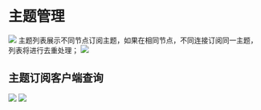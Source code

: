 # 主题管理
![](@site/static/images/function/img_18.png)
主题列表展示不同节点订阅主题，如果在相同节点，不同连接订阅同一主题，列表将进行去重处理；
![](@site/static/images/function/img_19.png)
## 主题订阅客户端查询
![](@site/static/images/function/img_20.png)
![](@site/static/images/function/img_21.png)


